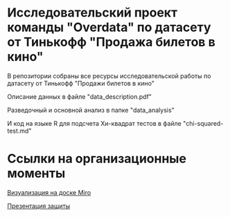 
# Исследовательский проект команды "Overdata" по датасету от Тинькофф "Продажа билетов в кино"

В репозитории собраны все ресурсы исследовательской работы по датасету от Тинькофф "Продажи билетов в кино"

Описание данных в файле "data_description.pdf"

Разведочный и основной анализ в папке "data_analysis"

И код на языке R для подсчета Хи-квадрат тестов в файле "chi-squared-test.md"


# Ссылки на организационные моменты
[Визуализация на доске Miro](https://miro.com/app/board/uXjVPBtyM_k=/)

[Презентация защиты](https://docs.google.com/presentation/d/1LKk0pAqUm0s1ooprF1DWJzaSecYhvkXMV7IeIpj6Igo/edit#slide=id.g1b730abe62b_0_14)
